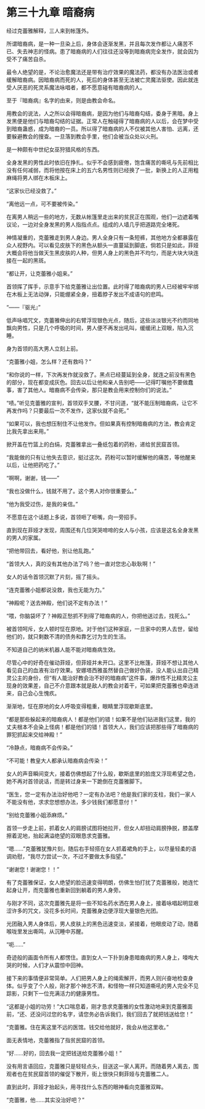 # 第三十九章 暗裔病

经过克蕾雅解释，三人来到帐篷外。

所谓暗裔病，是一种一旦染上后，身体会逐渐发黑，并且每次发作都让人痛苦不已、失去神志的怪病。患了暗裔病的人们往往还没等到暗裔病完全发作，就会因为受不了痛苦自杀。

最令人绝望的是，不论治愈魔法还是带有治疗效果的魔法药，都没有办法医治或者缓解暗裔病。因暗裔病而死的人，死后的身体甚至无法被亡灵魔法驱使。因此就连受人厌恶的死灵系魔法咏唱者，都不愿意碰有暗裔病的人。

至于『暗裔病』名字的由来，则是由教会命名。

用教会的说法，人之所以会得暗裔病，是因为他们与暗裔勾结，委身于黑暗。身上发黑便是他们与暗裔勾结的证据。正常人在触碰得了暗裔病的人以后，会在梦中受到暗裔蛊惑，成为暗裔的一员。所以得了暗裔病的人不仅被其他人害怕、远离，还要躲避教会的搜查。一旦落到教会手里，他们会被当众处以火刑。

是一种颇有中世纪女巫狩猎风格的东西。

全身发黑的男性此时依旧在挣扎。似乎不会感到疲倦，饱含痛苦的嘶吼与先前相比没有任何减弱，而将他按在床上的五六名男性则已经换了一批，新换上的人正用粗麻绳将男人绑在木板床上。

“这家伙已经没救了。”

“离他远一点，可不要被传染。”

在离男人稍远一些的地方，无数从帐篷里走出来的贫民正在围观，他们一边遮着嘴议论，一边对全身发黑的男人指指点点。组成的人墙几乎把道路完全堵死。

神情凝重的，克蕾雅走到男人身边。男人全身只有一条短裤，其他地方全都暴露在众人视野内。可以看见皮肤下的黑色从额头一直蔓延到脚底，倘若只是如此，菲娅大概会将他当做天生黑皮肤的人种，但男人身上的黑色并不均匀，而是大块大块连接在一起的黑斑。

“都让开，让克蕾雅小姐来。”

首领挥了挥手，示意手下给克蕾雅让出位置。此时得了暗裔病的男人已经被牢牢绑在木板上无法动弹，只能绷紧全身，扭着脖子发出不成语句的悲鸣。

“——『驱光』”

低声咏唱咒文，克蕾雅伸出的右臂浮现银色光点，随后，这些淡淡银光不约而同地飘向男性，只是几个呼吸的时间，男人便不再发出吼叫，缓缓闭上双眼，陷入沉睡。

身为首领的高大男人立刻上前。

“克蕾雅小姐，怎么样？还有救吗？”

“和你说的一样，下次再发作就没救了。黑点已经蔓延到全身，就连之前没有黑色的部分，现在都变成灰色。回去以后让他和亲人告别吧——记得叮嘱他不要做蠢事，害了其他人。暗裔病不会传染，那只是教会用来控制你们的说法。”

“啧。”听见克蕾雅的宣判，首领双手叉腰，不甘问道，“就不能压制暗裔病，让它不再发作吗？只要最后一次不发作，这家伙就不会死。”

“如果可以，我也想压制住不让他发作。但如果真有控制暗裔病的方法，教会肯定比我先拿出来用。”

掀开盖在竹篮上的白绢，克蕾雅拿出一叠纸包着的药粉，递给贫民窟首领。

“我能做的只有让他失去意识，挺过这次。药粉可以暂时缓解他的痛苦，等他醒来以后，让他把药吃了。”

“啊啊，谢谢，钱——”

“我也没做什么，钱就不用了。这个男人对你很重要么。”

“他为我受过伤，是我的亲信。”

不愿意在这个话题上多说，首领咂了咂嘴，向一旁招手。

直到现在菲娅才发现，周围还有几位哭哭啼啼的女人与小孩，应该是这名全身发黑的男人的家属。

“把他带回去，看好他，别让他乱跑。”

“首领大人，真的没有其他办法了吗？他一直对您忠心耿耿啊！”

女人的话令首领沉默了片刻，摇了摇头。

“连克蕾雅小姐都说没救，我也无能为力。”

“神殿呢？送去神殿，他们说不定有办法！”

“喂，你脑袋坏了？神殿正愁抓不到得了暗裔病的人，你把他送过去，找死么。”

被首领呵斥，女人顿时怔在原地。对于他们这种家庭，一旦家中的男人去世，留给他们的，就只剩数不清的债务和靠乞讨为生的生活。

不知道自己的纳米机器人能不能对暗裔病生效。

尽管心中的好奇在催动菲娅，但菲娅并未开口。这里不比帐篷，菲娅不想让其他人看见自己的血液有治疗效果。安娜塔西雅虽然替自己做好伪装，没人能认出自己精灵公主的身份，但“有人能治好教会治不好的暗裔病”这件事，爆炸性不比精灵公主现身的效果差，自己不介意跟本就是敌人的教会对着干，可如果把克蕾雅也牵连进来，自己会心生愧疚。

渐渐地，怔在原地的女人呼吸变得粗重，眼睛里浮现歇斯底里。

“都是那些躲起来的暗裔病人！都是他们的错！如果不是他们钻进我们这里，我的丈夫根本不会染上怪病！都是他们的错！首领大人，我们应该把那些得了暗裔病的罪犯抓起来交给神殿！”

“冷静点，暗裔病不会传染。”

“不可能！教皇大人都承认暗裔病会传染！”

女人的声音瞬间变大，接着仿佛想起了什么般，歇斯底里的脸庞又浮现希望之色，她不再对首领说话，而是转过身来一下跪倒在克蕾雅脚下。

“医生，您一定有办法治好他吧？一定有办法吧？他是我们家的支柱，我们一家人不能没有他，求求您想想办法，多少钱我们都愿意付！”

“别给克蕾雅小姐添麻烦。”

首领一步走上前，抓着女人的肩膀试图将她拉开，但女人却扭动肩膀挣脱，膝盖摩擦着泥地，抬起满溢绝望的双眼恳求克蕾雅。

“嗯……”克蕾雅犹豫片刻，随后右手轻搭在女人抓着裙角的手上，以尽量轻柔的语调劝慰，“我尽力尝试一次，不过不要做太多指望。”

“谢谢您！谢谢您！！”

有了克蕾雅保证，女人绝望的脸迅速变得明朗，仿佛生怕打扰了克蕾雅般，她连忙起身让开，而克蕾雅也重新回到躺着的男人身旁。

与刚才不同，这次克蕾雅先是将一些不知名药水洒在男人身上，接着咏唱起明显艰涩许多的咒文，没花多长时间，克蕾雅身边便浮现大量银色光团。

光团融入男人身体后，男人皮肤上的黑色迅速变淡，紧接着，他眼皮动了动，随着喉咙里发出嘶鸣，从沉睡中苏醒。

“呃……”

奇迹般的画面令所有人都愣住。直到女人一下扑到身患暗裔病的男人身上，嚎啕大哭的时候，人们才从震惊中回神。

接下来的事情便非常简单。人们把男人身上的绳索解开，而男人则兴奋地检查身体。似乎变了个人般，刚才那个神志不清，和怪物一样只知道嘶吼的男人完全不见踪影，只剩下一位充满活力的健康男性。

“这都是小姐的功劳！”大口喘息着，刚才恳求克蕾雅的女性激动地来到克蕾雅面前，“还、还没问过您的名字，请您务必告诉我们，我们回去了就把钱送给您！”

“克蕾雅。住在离这里不远的医馆。钱交给他就好，我会从他这里收。”

面无表情地，克蕾雅指了指贫民窟的首领。

“好……好的，回去我一定把钱送给克蕾雅小姐！”

没有用言语回应，克蕾雅只是轻轻点头，目送这一家人离开。而随着男人离去，围观者也在贫民窟首领的催促下散开，街上很快只剩菲娅与克蕾雅二人。

直到此时，菲娅才抬起头，用寻找什么东西的眼神看向克蕾雅双眸。

“克蕾雅，他……其实没治好吧？”

